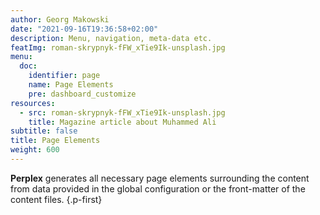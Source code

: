 ```yaml
---
author: Georg Makowski
date: "2021-09-16T19:36:58+02:00"
description: Menu, navigation, meta-data etc. 
featImg: roman-skrypnyk-fFW_xTie9Ik-unsplash.jpg
menu:
  doc:
    identifier: page
    name: Page Elements
    pre: dashboard_customize
resources:
  - src: roman-skrypnyk-fFW_xTie9Ik-unsplash.jpg
    title: Magazine article about Muhammed Ali
subtitle: false
title: Page Elements
weight: 600
---
```


**Perplex** generates all necessary page elements surrounding the content from data provided in the global configuration or the front-matter of the content files.
{.p-first} <!-- more -->
